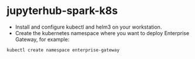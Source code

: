 # jupyterhub-spark-k8s

- Install and configure kubectl and helm3 on your workstation.
- Create the kubernetes namespace where you want to deploy Enterprise Gateway, for example:
```
kubectl create namespace enterprise-gateway
```